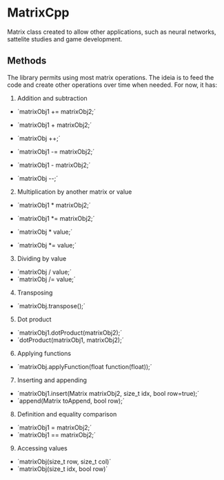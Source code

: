 # MatrixCpp
 
Matrix class created to allow other applications, such as neural networks, sattelite studies and game development.

## Methods

The library permits using most matrix operations. The ideia is to feed the code and create other operations over time when needed. For now, it has:

1. Addition and subtraction
- ´matrixObj1 += matrixObj2;´
- ´matrixObj1 + matrixObj2;´
- ´matrixObj ++;´

- ´matrixObj1 -= matrixObj2;´
- ´matrixObj1 - matrixObj2;´
- ´matrixObj --;´

2. Multiplication by another matrix or value
- ´matrixObj1 * matrixObj2;´
- ´matrixObj1 *= matrixObj2;´

- ´matrixObj * value;´
- ´matrixObj *= value;´

3. Dividing by value
- ´matrixObj / value;´
- ´matrixObj /= value;´

4. Transposing
- ´matrixObj.transpose();´

5. Dot product
- ´matrixObj1.dotProduct(matrixObj2);´
- ´dotProduct(matrixObj1, matrixObj2);´

6. Applying functions
- ´matrixObj.applyFunction(float function(float));´

7. Inserting and appending
- ´matrixObj1.insert(Matrix matrixObj2, size_t idx, bool row=true);´
- ´append(Matrix toAppend, bool row);´

8. Definition and equality comparison
- ´matrixObj1 = matrixObj2;´
- ´matrixObj1 == matrixObj2;´

9. Accessing values
- ´matrixObj(size_t row, size_t col)´
- ´matrixObj(size_t idx, bool row)´
